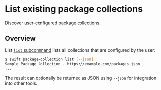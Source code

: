 # List existing package collections

Discover user-configured package collections.

## Overview

List [`list` subcommand](<doc:PackageCollectionList>) lists all collections that are configured by the user:

```bash
$ swift package-collection list [--json]
Sample Package Collection - https://example.com/packages.json
...
```

The result can optionally be returned as JSON using `--json` for integration into other tools.
